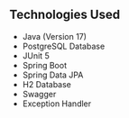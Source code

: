 ## Technologies Used
- Java (Version 17)
- PostgreSQL Database
- JUnit 5
- Spring Boot
- Spring Data JPA
- H2 Database
- Swagger
- Exception Handler
